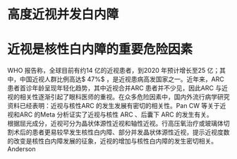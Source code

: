 # 高度近视并发白内障  
#  近视是核性白内障的重要危险因素  
WHO 报告称，全球目前有约14 亿的近视患者，到2020 年预计增长至25 亿；其中，中国近视人群比例高达$ 47\%$ ，是近视患病高发国家之一。近年来，ARC 患者首诊年龄呈现年轻化趋势，其中近视合并ARC 患者并不少见，因此ARC 与近视的相关性逐渐引起了眼科医师的重视。在众多危险因素中，国内外流行病学研究资料已经表明：近视与核性ARC 的发生发展有密切的相关性。Pan CW 等关于近视和ARC 的Meta 分析证实了近视与核性 ARC 、后囊下 ARC  的发生有关。  
根据屈光成分，近视可分为晶状体源性近视和轴性近视。行高压氧治疗或玻璃体切割术后的患者更易较早发生核性白内障、部分并发晶状体源性近视，提示近视度数的改变是核性白内障发展的征象，近视的增加与核性白内障的发生密切相关。 Anderson  